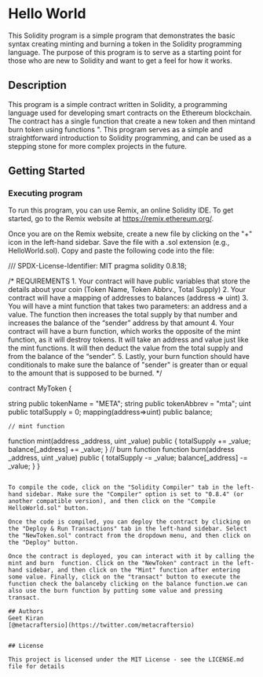 # Hello World

This Solidity program is a simple  program that demonstrates the basic syntax creating minting and burning a token in  the Solidity programming language. The purpose of this program is to serve as a starting point for those who are new to Solidity and want to get a feel for how it works.

## Description

This program is a simple contract written in Solidity, a programming language used for developing smart contracts on the Ethereum blockchain. The contract has a single function that create a new token and then mintand burn  token using  functions ". This program serves as a simple and straightforward introduction to Solidity programming, and can be used as a stepping stone for more complex projects in the future.

## Getting Started

### Executing program

To run this program, you can use Remix, an online Solidity IDE. To get started, go to the Remix website at https://remix.ethereum.org/.

Once you are on the Remix website, create a new file by clicking on the "+" icon in the left-hand sidebar. Save the file with a .sol extension (e.g., HelloWorld.sol). Copy and paste the following code into the file:

/// SPDX-License-Identifier: MIT
pragma solidity 0.8.18;

/*
       REQUIREMENTS
    1. Your contract will have public variables that store the details about your coin (Token Name, Token Abbrv., Total Supply)
    2. Your contract will have a mapping of addresses to balances (address => uint)
    3. You will have a mint function that takes two parameters: an address and a value. 
       The function then increases the total supply by that number and increases the balance 
       of the “sender” address by that amount
    4. Your contract will have a burn function, which works the opposite of the mint function, as it will destroy tokens. 
       It will take an address and value just like the mint functions. It will then deduct the value from the total supply 
       and from the balance of the “sender”.
    5. Lastly, your burn function should have conditionals to make sure the balance of "sender" is greater than or equal 
       to the amount that is supposed to be burned.
*/

contract MyToken {

string public tokenName = "META";
string public tokenAbbrev = "mta";
uint public totalSupply = 0;
mapping(address=>uint) public balance;

    // mint function
function mint(address _address, uint _value) public {
    totalSupply += _value;
    balance[_address] += _value;
}
    // burn function
function burn(address _address, uint _value) public {
    totalSupply -= _value;
    balance[_address] -= _value;
}
}


```

To compile the code, click on the "Solidity Compiler" tab in the left-hand sidebar. Make sure the "Compiler" option is set to "0.8.4" (or another compatible version), and then click on the "Compile HelloWorld.sol" button.

Once the code is compiled, you can deploy the contract by clicking on the "Deploy & Run Transactions" tab in the left-hand sidebar. Select the "NewToken.sol" contract from the dropdown menu, and then click on the "Deploy" button.

Once the contract is deployed, you can interact with it by calling the mint and burn  function. Click on the "NewToken" contract in the left-hand sidebar, and then click on the "Mint" function after entering some value. Finally, click on the "transact" button to execute the function check the balanceby clicking on the balance function.we can also use the burn function by putting some value and pressing transact.

## Authors
Geet Kiran 
[@metacraftersio](https://twitter.com/metacraftersio)


## License

This project is licensed under the MIT License - see the LICENSE.md file for details
